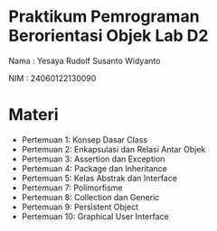 # Praktikum Pemrograman Berorientasi Objek Lab D2
Nama : Yesaya Rudolf Susanto Widyanto

NIM  : 24060122130090

# Materi
- Pertemuan 1: Konsep Dasar Class
- Pertemuan 2: Enkapsulasi dan Relasi Antar Objek
- Pertemuan 3: Assertion dan Exception
- Pertemuan 4: Package dan Inheritance
- Pertemuan 5: Kelas Abstrak dan Interface
- Pertemuan 7: Polimorfisme
- Pertemuan 8: Collection dan Generic
- Pertemuan 9: Persistent Object
- Pertemuan 10: Graphical User Interface